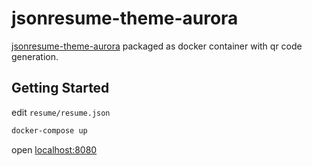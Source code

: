 # jsonresume-theme-aurora

[jsonresume-theme-aurora](https://github.com/saurabh73/jsonresume-theme-aurora) packaged as docker container with qr code generation.

## Getting Started

edit `resume/resume.json`
```sh
docker-compose up
```
open [localhost:8080](http://localhost:8080)
